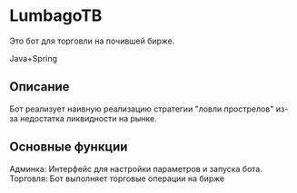 # LumbagoTB
Это бот для торговли на почившей бирже.

Java+Spring

## Описание
Бот реализует наивную реализацию стратегии "ловли прострелов" из-за недостатка ликвидности на рынке.

## Основные функции
Админка: Интерфейс для настройки параметров и запуска бота.
Торговля: Бот выполняет торговые операции на бирже
